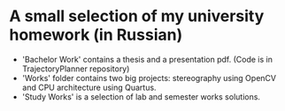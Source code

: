 # A small selection of my university homework (in Russian)
- 'Bachelor Work' contains a thesis and a presentation pdf. (Code is in TrajectoryPlanner repository)
- 'Works' folder contains two big projects: stereography using OpenCV and CPU architecture using Quartus.
- 'Study Works' is a selection of lab and semester works solutions.

